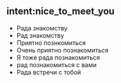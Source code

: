 ## intent:nice_to_meet_you
- Рада знакомству
- Рад знакомству
- Приятно познкомиться
- Очень приятно познакомиться
- Я тоже рада познакомиться
- рад познакомиться с вами
- Рада встречи с тобой